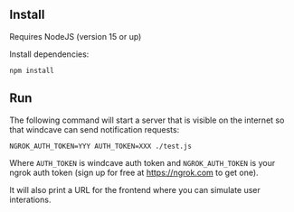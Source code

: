 ## Install

Requires NodeJS (version 15 or up)

Install dependencies:

    npm install

## Run

The following command will start a server that is visible on the internet so that windcave can send notification requests:

    NGROK_AUTH_TOKEN=YYY AUTH_TOKEN=XXX ./test.js

Where `AUTH_TOKEN` is windcave auth token and `NGROK_AUTH_TOKEN` is your ngrok auth token (sign up for free at https://ngrok.com to get one).

It will also print a URL for the frontend where you can simulate user interations.
